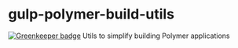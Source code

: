 # gulp-polymer-build-utils

[![Greenkeeper badge](https://badges.greenkeeper.io/Collaborne/gulp-polymer-build-utils.svg)](https://greenkeeper.io/)
Utils to simplify building Polymer applications
